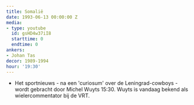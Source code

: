 ```yaml
---
title: Somalië
date: 1993-06-13 00:00:00 Z
media:
- type: youtube
  id: gsHD4w37iI8
  starttime: 0
  endtime: 0
ankers:
- Johan Tas
decor: 1989-1994
hour: '19:30'
---
```


* Het sportnieuws - na een 'curiosum' over de Leningrad-cowboys - wordt gebracht door Michel Wuyts <span class="moment-inline seek" data-sec="930">15:30</span>. Wuyts is vandaag bekend als wielercommentator bij de VRT. 
